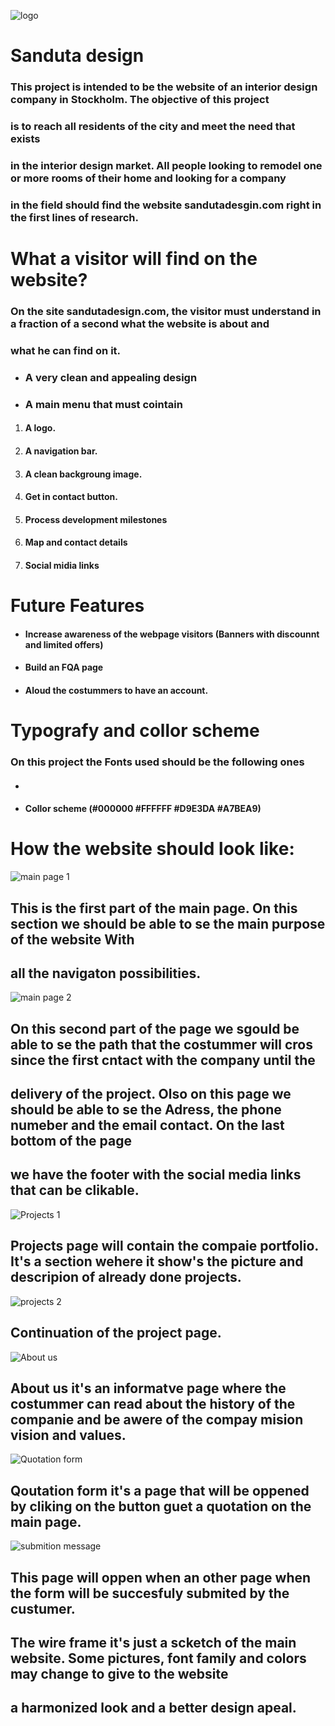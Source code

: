 ![logo](https://user-images.githubusercontent.com/101544012/169142836-203e786d-234d-45e7-8df4-870e5db3470c.png)
# **Sanduta design**


### This project is intended to be the website of an interior design company in Stockholm. The objective of this project 
### is to reach all residents of the city and meet the need that exists

### in the interior design market. All people looking to remodel one or more rooms of their home and looking for a company 
### in the field should find the website sandutadesgin.com right in the first lines of research.

# **What a visitor will find on the website?**

### On the site sandutadesign.com, the visitor must understand in a fraction of a second what the website is about and 
### what he can find on it.
* ### A very clean and appealing design
* ### A main menu that must cointain
1. #### A logo.
2. #### A navigation bar.
3. #### A clean backgroung image.
4. #### Get in contact button.
5. #### Process development milestones
6. #### Map and contact details
7. #### Social midia links
# 
# **Future Features** 
* #### Increase awareness of the webpage visitors (Banners with discounnt and limited offers)
* #### Build an FQA page
* #### Aloud the costummers to have an account.
#
# **Typografy and collor scheme**
### On this project the Fonts used should be the following ones
* #### 
* #### Collor scheme (#000000  #FFFFFF #D9E3DA #A7BEA9)
#
# **How the website should look like:**

![main page 1](https://user-images.githubusercontent.com/101544012/169135817-5871796a-6595-475f-a729-2fe0f31842c8.png)
## This is the first part of the main page. On this section we should be able to se the main purpose of the website With 
## all the navigaton possibilities.
![main page 2](https://user-images.githubusercontent.com/101544012/169135829-bfc0ab87-15e5-495d-b0b2-5d5f42c26f0d.png)
## On this second part of the page we sgould be able to se the path that the costummer will cros since the first cntact with the company until the 
## delivery of the project. Olso on this page we should be able to se the Adress, the phone numeber and the email contact. On the last bottom of the page 
## we have the footer with the social media links that can be clikable.
![Projects 1](https://user-images.githubusercontent.com/101544012/169135835-e9c3dd2e-1ff7-47d0-ba03-9d0d3c80b44f.png)
## Projects page will contain the compaie portfolio. It's a section wehere it show's the picture and descripion of already done projects.
![projects 2](https://user-images.githubusercontent.com/101544012/169135839-e092139b-4b17-4535-98fc-148b150151d6.png)  
## Continuation of the project page.
![About us](https://user-images.githubusercontent.com/101544012/169135842-ebd03617-65fb-4981-bcea-11a1bbad1cb5.png)
## About us it's an informatve page where the costummer can read about the history of the companie and be awere of the compay mision vision and values.
![Quotation form](https://user-images.githubusercontent.com/101544012/169135844-5015c4d2-dedd-4ee1-8503-4914297fc05a.png)
## Qoutation form it's a page that will be oppened by cliking on the button guet a quotation on the main page.
![submition message](https://user-images.githubusercontent.com/101544012/169141227-079145da-388c-45f7-9d9d-def8b1e7860d.png)
## This page will oppen when an other page when the form will be succesfuly submited by the custumer.

## The wire frame it's just a scketch of the main website. Some pictures, font family and colors may change to give to the website 
## a harmonized look and a better design apeal.